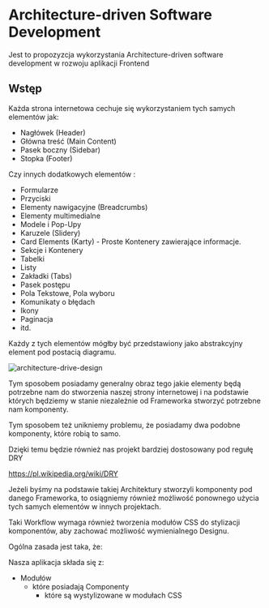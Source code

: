 # Architecture-driven Software Development

Jest to propozyzcja wykorzystania Architecture-driven software development w rozwoju aplikacji Frontend

## Wstęp

Każda strona internetowa cechuje się wykorzystaniem tych samych elementów jak:

- Nagłówek (Header)
- Główna treść (Main Content)
- Pasek boczny (Sidebar)
- Stopka (Footer)

Czy innych dodatkowych elementów :
- Formularze
- Przyciski
- Elementy nawigacyjne (Breadcrumbs)
- Elementy multimedialne
- Modele i Pop-Upy
- Karuzele (Slidery)
- Card Elements (Karty) - Proste Kontenery zawierające informacje.
- Sekcje i Kontenery
- Tabelki
- Listy
- Zakładki (Tabs)
- Pasek postępu
- Pola Tekstowe, Pola wyboru
- Komunikaty o błędach
- Ikony
- Paginacja
- itd.

Każdy z tych elementów mógłby być przedstawiony jako abstrakcyjny element pod postacią diagramu. 

![architecture-drive-design](https://github.com/RezixDev/architektura-frontend/assets/128291517/69e7ab69-75be-4ee8-b19b-c504ff728f30)

Tym sposobem posiadamy generalny obraz tego jakie elementy będą potrzebne nam do stworzenia naszej strony internetowej i na podstawie których będziemy w stanie niezależnie od Frameworka stworzyć potrzebne nam komponenty. 

Tym sposobem też unikniemy problemu, że posiadamy dwa podobne komponenty, które robią to samo.

Dzięki temu będzie również nas projekt bardziej dostosowany pod regułę DRY

https://pl.wikipedia.org/wiki/DRY

Jeżeli byśmy na podstawie takiej Architektury stworzyli komponenty pod danego Frameworka, to osiągniemy również możliwość ponownego użycia tych samych elementów w innych projektach.

Taki Workflow wymaga również tworzenia modułów CSS do stylizacji komponentów, aby zachować możliwość wymienialnego Designu. 

Ogólna zasada jest taka, że:

Nasza aplikacja składa się z:
- Modułów
  - które posiadają Componenty
    - które są wystylizowane w modułach CSS 
